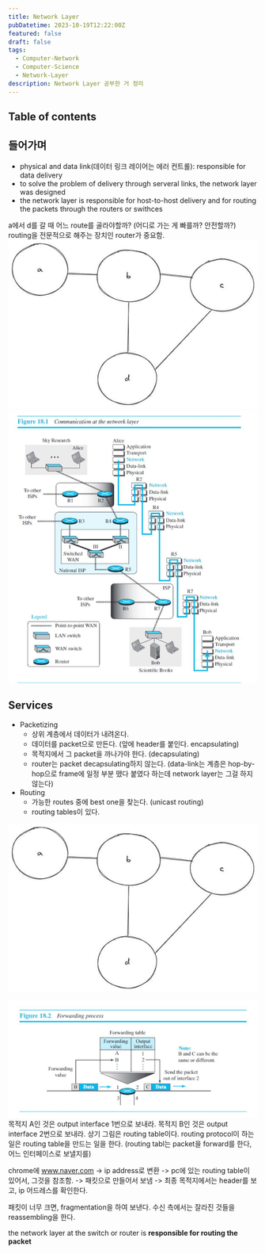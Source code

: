 ```yaml
---
title: Network Layer
pubDatetime: 2023-10-19T12:22:00Z
featured: false
draft: false
tags:
  - Computer-Network
  - Computer-Science
  - Network-Layer
description: Network Layer 공부한 거 정리
---
```


## Table of contents

## 들어가며

- physical and data link(데이터 링크 레이어는 에러 컨트롤): responsible for data delivery
- to solve the problem of delivery through serveral links, the network layer was designed
- the network layer is responsible for host-to-host delivery and for routing the packets through the routers or swithces

a에서 d를 갈 때 어느 route를 골라야할까? (어디로 가는 게 빠를까? 안전할까?)
routing을 전문적으로 해주는 장치인 router가 중요함.
![](/src/assets/image/network-layer-1697686506932.jpeg)
![](/src/assets/image/network-layer-1697686274993.jpeg)

## Services

- Packetizing
	- 상위 계층에서 데이터가 내려온다. 
	- 데이터를 packet으로 만든다. (앞에 header를 붙인다. encapsulating)
	- 목적지에서 그 packet을 까나가야 한다. (decapsulating)
	- router는 packet decapsulating하지 않는다. (data-link는 계층은 hop-by-hop으로 frame에 일정 부분 뗐다 붙였다 하는데 network layer는 그걸 하지 않는다)
- Routing
	- 가능한 routes 중에 best one을 찾는다. (unicast routing)
	- routing tables이 있다. 

![](/src/assets/image/network-layer-1697686506932.jpeg)

![](/src/assets/image/network-layer-1697686563197.jpeg)
목적지 A인 것은 output interface 1번으로 보내라.
목적지 B인 것은 output interface 2번으로 보내라.
상기 그림은 routing table이다.
routing protocol이 하는 일은 routing table을 만드는 일을 한다. (routing tabl는 packet을 forward를 한다, 어느 인터페이스로 보낼지를)


chrome에 www.naver.com -> ip address로 변환 -> pc에 있는 routing table이 있어서, 그것을 참조함. -> 패킷으로 만들어서 보냄 -> 최종 목적지에서는 header를 보고, ip 어드레스를 확인한다.

패킷이 너무 크면, fragmentation을 하여 보낸다.
수신 측에서는 잘라진 것들을 reassembling을 한다.

the network layer at the switch or router is **responsible for routing the packet**

